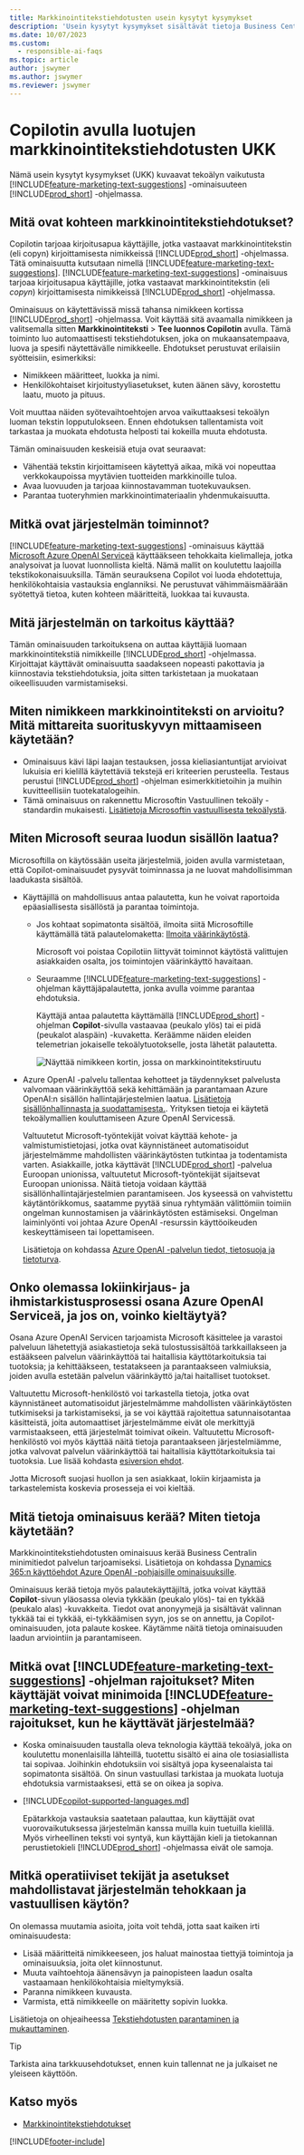 ```yaml
---
title: Markkinointitekstiehdotusten usein kysytyt kysymykset
description: 'Usein kysytyt kysymykset sisältävät tietoja Business Centralin käyttämästä tekoälyteknologiasta sekä tärkeitä huomioita tekoälyn käyttämisestä, sen testaamisesta ja arvioimisesta sekä mahdollisista erityisistä rajoituksista.'
ms.date: 10/07/2023
ms.custom:
  - responsible-ai-faqs
ms.topic: article
author: jswymer
ms.author: jswymer
ms.reviewer: jswymer
---
```


# Copilotin avulla luotujen markkinointitekstiehdotusten UKK

Nämä usein kysytyt kysymykset (UKK) kuvaavat tekoälyn vaikutusta [!INCLUDE[feature-marketing-text-suggestions](includes/feature-marketing-text-suggestions.md)] -ominaisuuteen [!INCLUDE[prod_short](includes/prod_short.md)] -ohjelmassa.

## Mitä ovat kohteen markkinointitekstiehdotukset?

Copilotin tarjoaa kirjoitusapua käyttäjille, jotka vastaavat markkinointitekstin (eli copyn) kirjoittamisesta nimikkeissä [!INCLUDE[prod_short](includes/prod_short.md)] -ohjelmassa. Tätä ominaisuutta kutsutaan nimellä [!INCLUDE[feature-marketing-text-suggestions](includes/feature-marketing-text-suggestions.md)]. [!INCLUDE[feature-marketing-text-suggestions](includes/feature-marketing-text-suggestions.md)] -ominaisuus tarjoaa kirjoitusapua käyttäjille, jotka vastaavat markkinointitekstin (eli *copyn*) kirjoittamisesta nimikkeissä [!INCLUDE[prod_short](includes/prod_short.md)] -ohjelmassa.

Ominaisuus on käytettävissä missä tahansa nimikkeen kortissa [!INCLUDE[prod_short](includes/prod_short.md)] -ohjelmassa. Voit käyttää sitä avaamalla nimikkeen ja valitsemalla sitten **Markkinointiteksti** > **Tee luonnos Copilotin** avulla. Tämä toiminto luo automaattisesti tekstiehdotuksen, joka on mukaansatempaava, luova ja spesifi näytettävälle nimikkeelle. Ehdotukset perustuvat erilaisiin syötteisiin, esimerkiksi:

- Nimikkeen määritteet, luokka ja nimi.
- Henkilökohtaiset kirjoitustyyliasetukset, kuten äänen sävy, korostettu laatu, muoto ja pituus.

Voit muuttaa näiden syötevaihtoehtojen arvoa vaikuttaaksesi tekoälyn luoman tekstin lopputulokseen. Ennen ehdotuksen tallentamista voit tarkastaa ja muokata ehdotusta helposti tai kokeilla muuta ehdotusta.

Tämän ominaisuuden keskeisiä etuja ovat seuraavat:

- Vähentää tekstin kirjoittamiseen käytettyä aikaa, mikä voi nopeuttaa verkkokaupoissa myytävien tuotteiden markkinoille tuloa.
- Avaa luovuuden ja tarjoaa kiinnostavamman tuotekuvauksen.
- Parantaa tuoteryhmien markkinointimateriaalin yhdenmukaisuutta.

## Mitkä ovat järjestelmän toiminnot?

[!INCLUDE[feature-marketing-text-suggestions](includes/feature-marketing-text-suggestions.md)] -ominaisuus käyttää [Microsoft Azure OpenAI Serviceä](/azure/cognitive-services/openai/overview) käyttääkseen tehokkaita kielimalleja, jotka analysoivat ja luovat luonnollista kieltä. Nämä mallit on koulutettu laajoilla tekstikokonaisuuksilla. Tämän seurauksena Copilot voi luoda ehdotettuja, henkilökohtaisia vastauksia englanniksi. Ne perustuvat vähimmäismäärään syötettyä tietoa, kuten kohteen määritteitä, luokkaa tai kuvausta. 

## Mitä järjestelmän on tarkoitus käyttää?

Tämän ominaisuuden tarkoituksena on auttaa käyttäjiä luomaan markkinointitekstiä nimikkeille [!INCLUDE[prod_short](includes/prod_short.md)] -ohjelmassa. Kirjoittajat käyttävät ominaisuutta saadakseen nopeasti pakottavia ja kiinnostavia tekstiehdotuksia, joita sitten tarkistetaan ja muokataan oikeellisuuden varmistamiseksi. 

## Miten nimikkeen markkinointiteksti on arvioitu? Mitä mittareita suorituskyvyn mittaamiseen käytetään?

- Ominaisuus kävi läpi laajan testauksen, jossa kieliasiantuntijat arvioivat lukuisia eri kielillä käytettäviä tekstejä eri kriteerien perusteella. Testaus perustui [!INCLUDE[prod_short](includes/prod_short.md)] -ohjelman esimerkkitietoihin ja muihin kuvitteellisiin tuotekatalogeihin.
- Tämä ominaisuus on rakennettu Microsoftin Vastuullinen tekoäly -standardin mukaisesti. [Lisätietoja Microsoftin vastuullisesta tekoälystä](https://aka.ms/RAI).

## Miten Microsoft seuraa luodun sisällön laatua?

Microsoftilla on käytössään useita järjestelmiä, joiden avulla varmistetaan, että Copilot-ominaisuudet pysyvät toiminnassa ja ne luovat mahdollisimman laadukasta sisältöä.

- Käyttäjillä on mahdollisuus antaa palautetta, kun he voivat raportoida epäasiallisesta sisällöstä ja parantaa toimintoja.

  - Jos kohtaat sopimatonta sisältöä, ilmoita siitä Microsoftille käyttämällä tätä palautelomaketta: [Ilmoita väärinkäytöstä](https://go.microsoft.com/fwlink/?linkid=2249810). 

    Microsoft voi poistaa Copilotiin liittyvät toiminnot käytöstä valittujen asiakkaiden osalta, jos toimintojen väärinkäyttö havaitaan. 

  - Seuraamme [!INCLUDE[feature-marketing-text-suggestions](includes/feature-marketing-text-suggestions.md)] -ohjelman käyttäjäpalautetta, jonka avulla voimme parantaa ehdotuksia. 

    Käyttäjä antaa palautetta käyttämällä [!INCLUDE[prod_short](includes/prod_short.md)] -ohjelman **Copilot**-sivulla vastaavaa (peukalo ylös) tai ei pidä (peukalot alaspäin) -kuvaketta. Keräämme näiden eleiden telemetrian jokaiselle tekoälytuotokselle, josta lähetät palautetta.

    ![Näyttää nimikkeen kortin, jossa on markkinointitekstiruutu](media/create-with-copilot-window-feedback.svg)

- Azure OpenAI -palvelu tallentaa kehotteet ja täydennykset palvelusta valvomaan väärinkäyttöä sekä kehittämään ja parantamaan Azure OpenAI:n sisällön hallintajärjestelmien laatua. [Lisätietoja sisällönhallinnasta ja suodattamisesta.](/azure/cognitive-services/openai/concepts/content-filter). Yrityksen tietoja ei käytetä tekoälymallien kouluttamiseen Azure OpenAI Servicessä.

   Valtuutetut Microsoft-työntekijät voivat käyttää kehote- ja valmistumistietojasi, jotka ovat käynnistäneet automatisoidut järjestelmämme mahdollisten väärinkäytösten tutkintaa ja todentamista varten. Asiakkaille, jotka käyttävät [!INCLUDE[prod_short](includes/prod_short.md)] -palvelua Euroopan unionissa, valtuutetut Microsoft-työntekijät sijaitsevat Euroopan unionissa. Näitä tietoja voidaan käyttää sisällönhallintajärjestelmien parantamiseen. Jos kyseessä on vahvistettu käytäntörikkomus, saatamme pyytää sinua ryhtymään välittömiin toimiin ongelman kunnostamisen ja väärinkäytösten estämiseksi. Ongelman laiminlyönti voi johtaa Azure OpenAI -resurssin käyttöoikeuden keskeyttämiseen tai lopettamiseen.

   Lisätietoja on kohdassa [Azure OpenAI -palvelun tiedot, tietosuoja ja tietoturva](/legal/cognitive-services/openai/data-privacy#abuse-and-harmful-content-generation).

## Onko olemassa lokiinkirjaus- ja ihmistarkistusprosessi osana Azure OpenAI Serviceä, ja jos on, voinko kieltäytyä?  

Osana Azure OpenAI Servicen tarjoamista Microsoft käsittelee ja varastoi palveluun lähetettyjä asiakastietoja sekä tulostussisältöä tarkkaillakseen ja estääkseen palvelun väärinkäyttöä tai haitallisia käyttötarkoituksia tai tuotoksia; ja kehittääkseen, testatakseen ja parantaakseen valmiuksia, joiden avulla estetään palvelun väärinkäyttö ja/tai haitalliset tuotokset. 

Valtuutettu Microsoft-henkilöstö voi tarkastella tietoja, jotka ovat käynnistäneet automatisoidut järjestelmämme mahdollisten väärinkäytösten tutkimiseksi ja tarkistamiseksi, ja se voi käyttää rajoitettua satunnaisotantaa käsitteistä, joita automaattiset järjestelmämme eivät ole merkittyjä varmistaakseen, että järjestelmät toimivat oikein. Valtuutettu Microsoft-henkilöstö voi myös käyttää näitä tietoja parantaakseen järjestelmiämme, jotka valvovat palvelun väärinkäyttöä tai haitallisia käyttötarkoituksia tai tuotoksia. Lue lisää kohdasta [esiversion ehdot](https://dynamics.microsoft.com/legaldocs/supp-dynamics365-preview/).

Jotta Microsoft suojasi huollon ja sen asiakkaat, lokiin kirjaamista ja tarkastelemista koskevia prosesseja ei voi kieltää.

## Mitä tietoja ominaisuus kerää? Miten tietoja käytetään?

Markkinointitekstiehdotusten ominaisuus kerää Business Centralin minimitiedot palvelun tarjoamiseksi. Lisätietoja on kohdassa [Dynamics 365:n käyttöehdot Azure OpenAI -pohjaisille ominaisuuksille](https://go.microsoft.com/fwlink/?linkid=2236010).

Ominaisuus kerää tietoja myös palautekäyttäjiltä, jotka voivat käyttää **Copilot**-sivun yläosassa olevia tykkään (peukalo ylös)- tai en tykkää (peukalo alas) -kuvakkeita. Tiedot ovat anonyymejä ja sisältävät valinnan tykkää tai ei tykkää, ei-tykkäämisen syyn, jos se on annettu, ja Copilot-ominaisuuden, jota palaute koskee. Käytämme näitä tietoja ominaisuuden laadun arviointiin ja parantamiseen.

## Mitkä ovat [!INCLUDE[feature-marketing-text-suggestions](includes/feature-marketing-text-suggestions.md)] -ohjelman rajoitukset? Miten käyttäjät voivat minimoida [!INCLUDE[feature-marketing-text-suggestions](includes/feature-marketing-text-suggestions.md)] -ohjelman rajoitukset, kun he käyttävät järjestelmää?

- Koska ominaisuuden taustalla oleva teknologia käyttää tekoälyä, joka on koulutettu monenlaisilla lähteillä, tuotettu sisältö ei aina ole tosiasiallista tai sopivaa. Joihinkin ehdotuksiin voi sisältyä jopa kyseenalaista tai sopimatonta sisältöä. On sinun vastuullasi tarkistaa ja muokata luotuja ehdotuksia varmistaaksesi, että se on oikea ja sopiva.
- [!INCLUDE[copilot-supported-languages.md](includes/copilot-supported-languages.md)]

  Epätarkkoja vastauksia saatetaan palauttaa, kun käyttäjät ovat vuorovaikutuksessa järjestelmän kanssa muilla kuin tuetuilla kielillä. Myös virheellinen teksti voi syntyä, kun käyttäjän kieli ja tietokannan perustietokieli [!INCLUDE[prod_short](includes/prod_short.md)] -ohjelmassa eivät ole samoja.


## Mitkä operatiiviset tekijät ja asetukset mahdollistavat järjestelmän tehokkaan ja vastuullisen käytön?

On olemassa muutamia asioita, joita voit tehdä, jotta saat kaiken irti ominaisuudesta:

- Lisää määritteitä nimikkeeseen, jos haluat mainostaa tiettyjä toimintoja ja ominaisuuksia, joita olet kiinnostunut.
- Muuta vaihtoehtoja äänensävyn ja painopisteen laadun osalta vastaamaan henkilökohtaisia mieltymyksiä.
- Paranna nimikkeen kuvausta.
- Varmista, että nimikkeelle on määritetty sopivin luokka.

Lisätietoja on ohjeaiheessa [Tekstiehdotusten parantaminen ja mukauttaminen](item-marketing-text.md#improve-and-tailor-text-suggestions).

> [!TIP]
> Tarkista aina tarkkuusehdotukset, ennen kuin tallennat ne ja julkaiset ne yleiseen käyttöön.


## Katso myös

- [Markkinointitekstiehdotukset](ai-overview.md)

[!INCLUDE[footer-include](includes/footer-banner.md)]